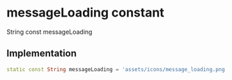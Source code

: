 


# messageLoading constant







String const messageLoading
  







## Implementation

```dart
static const String messageLoading = 'assets/icons/message_loading.png';
```







